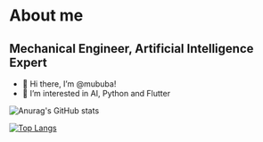 # About me
## Mechanical Engineer, Artificial Intelligence Expert

- 👋 Hi there, I’m @mububa!
- 👀 I’m interested in AI, Python and Flutter


![Anurag's GitHub stats](https://github-readme-stats.vercel.app/api?username=mububa&show_icons=true&theme=gruvbox)

[![Top Langs](https://github-readme-stats.vercel.app/api/top-langs/?username=mububa&layout=compact&theme=gruvbox)](https://github.com/anuraghazra/github-readme-stats)

<!---
mububa/mububa is a ✨ special ✨ repository because its `README.md` (this file) appears on your GitHub profile.
You can click the Preview link to take a look at your changes.
--->
